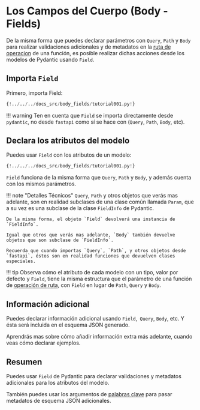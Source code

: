 # Los Campos del Cuerpo (Body - Fields)

De la misma forma que puedes declarar parámetros con `Query`, `Path` y `Body` para realizar validaciones adicionales y de metadatos en la <abbr title="path operation">ruta de operacion</abbr> de una función, es posible realizar dichas acciones desde los modelos de Pydantic usando `Field`.

## Importa `Field`

Primero, importa Field:

```Python hl_lines="4"
{!../../../docs_src/body_fields/tutorial001.py!}
```

!!! warning
Ten en cuenta que `Field` se importa directamente desde `pydantic`, no desde `fastapi` como sí se hace con (`Query`, `Path`, `Body`, etc).

## Declara los atributos del modelo

Puedes usar `Field` con los atributos de un modelo:

```Python hl_lines="11-14"
{!../../../docs_src/body_fields/tutorial001.py!}
```

`Field` funciona de la misma forma que `Query`, `Path` y `Body`, y además cuenta con los mismos parámetros.

!!! note "Detalles Técnicos"
`Query`, `Path` y otros objetos que verás mas adelante, son en realidad subclases de una clase común llamada `Param`, que a su vez es una subclase de la clase `FieldInfo` de Pydantic.

    De la misma forma, el objeto `Field` devolverá una instancia de `FieldInfo`.

    Igual que otros que verás mas adelante, `Body` también devuelve objetos que son subclase de `FieldInfo`.

    Recuerda que cuando importas `Query`, `Path`, y otros objetos desde `fastapi`, éstos son en realidad funciones que devuelven clases especiales.

!!! tip
Observa cómo el atributo de cada modelo con un tipo, valor por defecto y `Field`, tiene la misma estructura que el parámetro de una función de <abbr title="path operation">operación de ruta</abbr>, con `Field` en lugar de `Path`, `Query` y `Body`.

## Información adicional

Puedes declarar información adicional usando `Field`,` Query`, `Body`, etc. Y ésta será incluida en el esquema JSON generado.

Aprendrás mas sobre cómo añadir información extra más adelante, cuando veas cómo declarar ejemplos.

## Resumen

Puedes usar `Field` de Pydantic para declarar validaciones y metadatos adicionales para los atributos del modelo.

También puedes usar los argumentos de <abbr title="keyword arguments">palabras clave</abbr> para pasar metadatos de esquema JSON adicionales.

